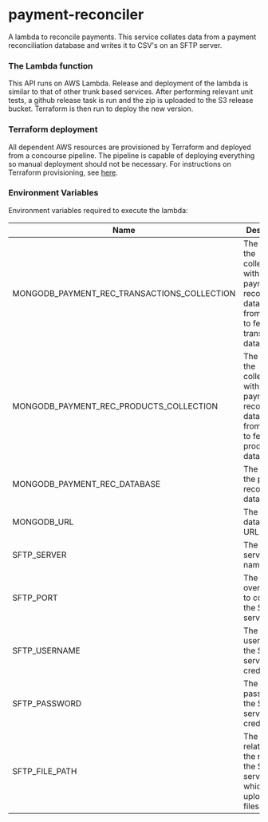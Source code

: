 # payment-reconciler
A lambda to reconcile payments. This service collates data from a payment reconciliation 
database and writes it to CSV's on an SFTP server.

### The Lambda function
This API runs on AWS Lambda. Release and deployment of the lambda is similar to that of other trunk based services. 
After performing relevant unit tests, a github release task is run and the zip is uploaded to the S3 release bucket. 
Terraform is then run to deploy the new version. 

### Terraform deployment
All dependent AWS resources are provisioned by Terraform and deployed from a concourse pipeline.
The pipeline is capable of deploying everything so manual deployment should not be necessary. For
instructions on Terraform provisioning, see [here](/terraform/README.md).

### Environment Variables
Environment variables required to execute the lambda:

Name                                             | Description                                                                                                   | Examples
------------------------------------------------ | --------------------------------------------------------------------------------------------------------------|--------------------------------------------------------------------------
MONGODB_PAYMENT_REC_TRANSACTIONS_COLLECTION      | The name of the collection within the payment reconciliation database from which to fetch transactions data.  |                 
MONGODB_PAYMENT_REC_PRODUCTS_COLLECTION          | The name of the collection within the payment reconciliation database from which to fetch products data.      |                              
MONGODB_PAYMENT_REC_DATABASE                     | The name of the payment reconciliation database.                                                              | 
MONGODB_URL                                      | The Mongo database URL.                                                                                       | 'mongodb://<mongo_host>:27017
SFTP_SERVER                                      | The SFTP server host name.                                                                                    | 
SFTP_PORT                                        | The port over which to connect to the SFTP server.                                                            | '22'
SFTP_USERNAME                                    | The username of the SFTP server credentials.                                                                  | 
SFTP_PASSWORD                                    | The password of the SFTP server credentials.                                                                  |
SFTP_FILE_PATH                                   | The file path, relative to the root of the SFTP server, to which to upload CSV files.                         | 'uploadPath' (will result is CV's uploaded to directory: ~/uploadPath)
